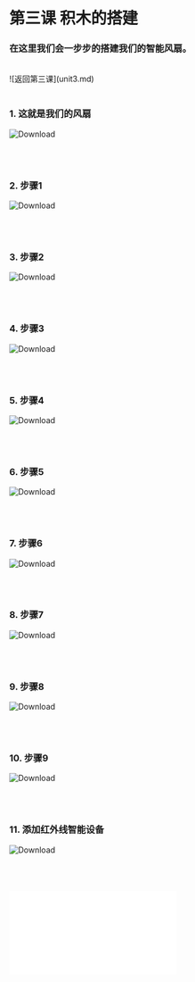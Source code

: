 ﻿# 第三课 积木的搭建
### 在这里我们会一步步的搭建我们的智能风扇。

<br>
![返回第三课](unit3.md)<br>
<br>

### 1. 这就是我们的风扇 

![Download](/Scratch/resource/unit3_01.png)

<br><br>

### 2. 步骤1 

![Download](/Scratch/resource/unit3_02.png)

<br><br>

### 3. 步骤2

![Download](/Scratch/resource/unit3_03.png)

<br><br>

### 4. 步骤3

![Download](/Scratch/resource/unit3_04.png)

<br><br>

### 5. 步骤4

![Download](/Scratch/resource/unit3_05.png)

<br><br>

### 6. 步骤5

![Download](/Scratch/resource/unit3_06.png)

<br><br>

### 7. 步骤6

![Download](/Scratch/resource/unit3_07.png)

<br><br>

### 8. 步骤7

![Download](/Scratch/resource/unit3_08.png)

<br><br>

### 9. 步骤8

![Download](/Scratch/resource/unit3_09.png)

<br><br>

### 10. 步骤9

![Download](/Scratch/resource/unit3_10.png)

<br><br>

### 11. 添加红外线智能设备

![Download](/Scratch/resource/unit3_12.png)

<br><br>
<br>
![返回第三课](unit3.md)<br>
